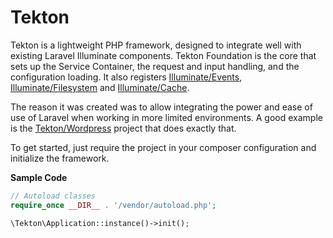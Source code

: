 Tekton
======

Tekton is a lightweight PHP framework, designed to integrate well with existing Laravel Illuminate components. Tekton Foundation is the core that sets up the Service Container, the request and input handling, and the configuration loading. It also registers [Illuminate/Events](https://packagist.org/packages/illuminate/events), [Illuminate/Filesystem](https://packagist.org/packages/illuminate/filesystem) and [Illuminate/Cache](https://packagist.org/packages/illuminate/cache).

The reason it was created was to allow integrating the power and ease of use of Laravel when working in more limited environments. A good example is the [Tekton/Wordpress](https://gitlab.com/tekton/foundation) project that does exactly that.

To get started, just require the project in your composer configuration and initialize the framework.

**Sample Code**
```php
// Autoload classes
require_once __DIR__ . '/vendor/autoload.php';

\Tekton\Application::instance()->init();
```
